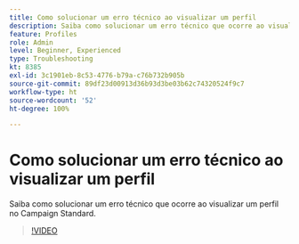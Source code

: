 ```yaml
---
title: Como solucionar um erro técnico ao visualizar um perfil
description: Saiba como solucionar um erro técnico que ocorre ao visualizar um perfil no Campaign Standard.
feature: Profiles
role: Admin
level: Beginner, Experienced
type: Troubleshooting
kt: 8385
exl-id: 3c1901eb-8c53-4776-b79a-c76b732b905b
source-git-commit: 89df23d00913d36b93d3be03b62c74320524f9c7
workflow-type: ht
source-wordcount: '52'
ht-degree: 100%

---
```


# Como solucionar um erro técnico ao visualizar um perfil

Saiba como solucionar um erro técnico que ocorre ao visualizar um perfil no Campaign Standard.

>[!VIDEO](https://video.tv.adobe.com/v/335890?quality=12&learn=on)
